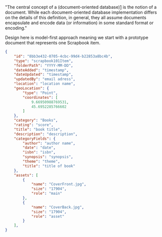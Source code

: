 [1]: https://en.wikipedia.org/wiki/Document-oriented_database

"The central concept of a (document-oriented database)[1] is the notion of a document. 
While each document-oriented database implementation differs on the details of this definition, in general, they all assume documents
encapsulate and encode data (or information) in some standard format or encoding."

Design here is model-first approach meaning we start with a prototype document that represents one Scrapbook item.

```json
{
    "id": "8bb3e432-0705-4cbc-99d4-b22853a8bc4b",
    "type": "scrapbook101Item",
    "folderPath": "YYYY-MM-DD",
    "dateAdded": "timestamp",
    "dateUpdated": "timestamp",
    "updatedBy": "email adress",
    "location": "location name",
    "geoLocation": {
        "type": "Point",
        "coordinates": [
            9.66950988769531,
            45.6952285766602
        ]
    },
    "category": "Books",
    "rating": "score",
    "title": "book title",
    "description": "description",
    "categoryFields": {
        "author": "author name",
        "date": "date",
        "isbn": "isbn",
        "synopsis": "synopsis",
        "theme": "theme",
        "title": "title of book"
    },
    "assets": [
        {
            "name": "CoverFront.jpg",
            "size": "17904",
            "role": "main"
        },
        {
            "name": "CoverBack.jpg",
            "size": "17904",
            "role": "asset"
        }
    ],
}

```
